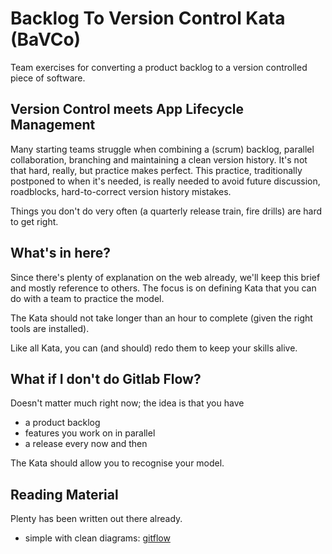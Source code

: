 # Backlog To Version Control Kata (BaVCo)

Team exercises for converting a product backlog to a version controlled piece
of software.

## Version Control meets App Lifecycle Management

Many starting teams struggle when combining a (scrum) backlog, parallel
collaboration, branching and maintaining a clean version history. It's not that
hard, really, but practice makes perfect. This practice, traditionally
postponed to when it's needed, is really needed to avoid future discussion,
roadblocks, hard-to-correct version history mistakes.

Things you don't do very often (a quarterly release train, fire drills) are
hard to get right.

## What's in here?

Since there's plenty of explanation on the web already, we'll keep this brief
and mostly reference to others. The focus is on defining Kata that you can do
with a team to practice the model.

The Kata should not take longer than an hour to complete (given the right tools
are installed).

Like all Kata, you can (and should) redo them to keep your skills alive.

## What if I don't do Gitlab Flow?

Doesn't matter much right now; the idea is that you have

* a product backlog
* features you work on in parallel
* a release every now and then

The Kata should allow you to recognise your model.

## Reading Material

Plenty has been written out there already.

* simple with clean diagrams: [gitflow](https://nvie.com/posts/a-successful-git-branching-model/)
